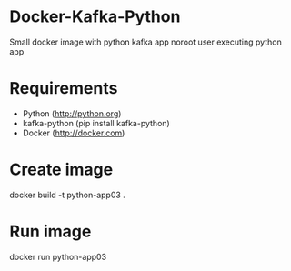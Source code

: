# Docker-Kafka-Python

Small docker image with python kafka app noroot user executing python app


# Requirements

- Python (http://python.org)
- kafka-python (pip install kafka-python)
- Docker (http://docker.com)


# Create image
docker build -t python-app03 .

# Run image
docker run python-app03